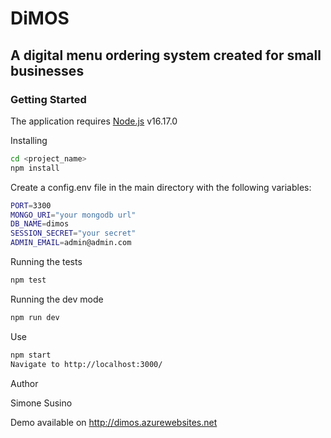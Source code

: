 # DiMOS

## A digital menu ordering system created for small businesses

### Getting Started

The application requires [Node.js](https://nodejs.org/) v16.17.0

Installing
```sh
cd <project_name>
npm install
```
Create a config.env file in the main directory with the following variables:
```sh
PORT=3300
MONGO_URI="your mongodb url"
DB_NAME=dimos
SESSION_SECRET="your secret"
ADMIN_EMAIL=admin@admin.com
```
Running the tests
```sh
npm test
```

Running the dev mode
```sh
npm run dev
```
Use
```sh
npm start
Navigate to http://localhost:3000/
```
Author

Simone Susino 

Demo available on http://dimos.azurewebsites.net

